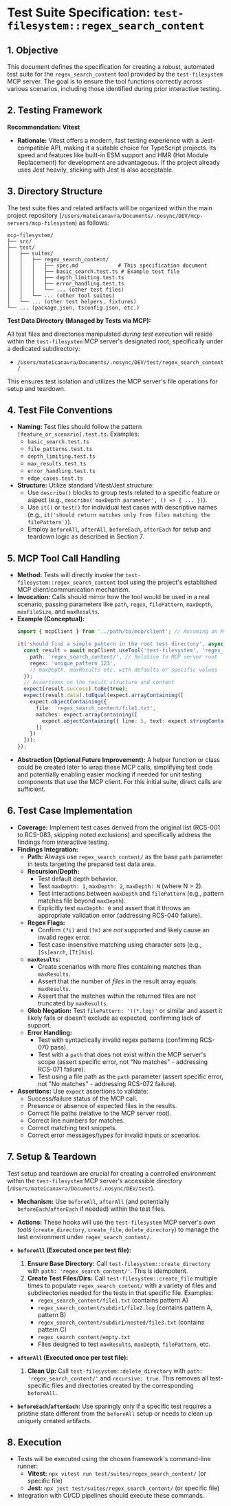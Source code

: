 # Test Suite Specification: `test-filesystem::regex_search_content`

## 1. Objective

This document defines the specification for creating a robust, automated test suite for the `regex_search_content` tool provided by the `test-filesystem` MCP server. The goal is to ensure the tool functions correctly across various scenarios, including those identified during prior interactive testing.

## 2. Testing Framework

**Recommendation:** **Vitest**

*   **Rationale:** Vitest offers a modern, fast testing experience with a Jest-compatible API, making it a suitable choice for TypeScript projects. Its speed and features like built-in ESM support and HMR (Hot Module Replacement) for development are advantageous. If the project already uses Jest heavily, sticking with Jest is also acceptable.

## 3. Directory Structure

The test suite files and related artifacts will be organized within the main project repository (`/Users/mateicanavra/Documents/.nosync/DEV/mcp-servers/mcp-filesystem`) as follows:

```
mcp-filesystem/
├── src/
├── test/
│   ├── suites/
│   │   ├── regex_search_content/
│   │   │   ├── spec.md             # This specification document
│   │   │   ├── basic_search.test.ts # Example test file
│   │   │   ├── depth_limiting.test.ts
│   │   │   ├── error_handling.test.ts
│   │   │   └── ... (other test files)
│   │   └── ... (other tool suites)
│   └── ... (other test helpers, fixtures)
└── ... (package.json, tsconfig.json, etc.)
```

**Test Data Directory (Managed by Tests via MCP):**

All test files and directories manipulated *during test execution* will reside within the `test-filesystem` MCP server's designated root, specifically under a dedicated subdirectory:

*   `/Users/mateicanavra/Documents/.nosync/DEV/test/regex_search_content/`

This ensures test isolation and utilizes the MCP server's file operations for setup and teardown.

## 4. Test File Conventions

*   **Naming:** Test files should follow the pattern `[feature_or_scenario].test.ts`. Examples:
    *   `basic_search.test.ts`
    *   `file_patterns.test.ts`
    *   `depth_limiting.test.ts`
    *   `max_results.test.ts`
    *   `error_handling.test.ts`
    *   `edge_cases.test.ts`
*   **Structure:** Utilize standard Vitest/Jest structure:
    *   Use `describe()` blocks to group tests related to a specific feature or aspect (e.g., `describe('maxDepth parameter', () => { ... })`).
    *   Use `it()` or `test()` for individual test cases with descriptive names (e.g., `it('should return matches only from files matching the filePattern')`).
    *   Employ `beforeAll`, `afterAll`, `beforeEach`, `afterEach` for setup and teardown logic as described in Section 7.

## 5. MCP Tool Call Handling

*   **Method:** Tests will directly invoke the `test-filesystem::regex_search_content` tool using the project's established MCP client/communication mechanism.
*   **Invocation:** Calls should mirror how the tool would be used in a real scenario, passing parameters like `path`, `regex`, `filePattern`, `maxDepth`, `maxFileSize`, and `maxResults`.
*   **Example (Conceptual):**
    ```typescript
    import { mcpClient } from '../path/to/mcp/client'; // Assuming an MCP client instance

    it('should find a simple pattern in the root test directory', async () => {
      const result = await mcpClient.useTool('test-filesystem', 'regex_search_content', {
        path: 'regex_search_content/', // Relative to MCP server root
        regex: 'unique_pattern_123',
        // maxDepth, maxResults etc. with defaults or specific values
      });
      // Assertions on the result structure and content
      expect(result.success).toBe(true);
      expect(result.data).toEqual(expect.arrayContaining([
        expect.objectContaining({
          file: 'regex_search_content/file1.txt',
          matches: expect.arrayContaining([
            expect.objectContaining({ line: 5, text: expect.stringContaining('unique_pattern_123') })
          ])
        })
      ]));
    });
    ```
*   **Abstraction (Optional Future Improvement):** A helper function or class could be created later to wrap these MCP calls, simplifying test code and potentially enabling easier mocking if needed for unit testing components that *use* the MCP client. For this initial suite, direct calls are sufficient.

## 6. Test Case Implementation

*   **Coverage:** Implement test cases derived from the original list (RCS-001 to RCS-083, skipping noted exclusions) and specifically address the findings from interactive testing.
*   **Findings Integration:**
    *   **Path:** Always use `regex_search_content/` as the base `path` parameter in tests targeting the prepared test data area.
    *   **Recursion/Depth:**
        *   Test default depth behavior.
        *   Test `maxDepth: 1`, `maxDepth: 2`, `maxDepth: N` (where N > 2).
        *   Test interactions between `maxDepth` and `filePattern` (e.g., pattern matches file beyond `maxDepth`).
        *   Explicitly test `maxDepth: 0` and assert that it throws an appropriate validation error (addressing RCS-040 failure).
    *   **Regex Flags:**
        *   Confirm `(?i)` and `(?m)` are *not* supported and likely cause an invalid regex error.
        *   Test case-insensitive matching using character sets (e.g., `[Ss]earch`, `[Tt]his`).
    *   **`maxResults`:**
        *   Create scenarios with more files containing matches than `maxResults`.
        *   Assert that the number of *files* in the result array equals `maxResults`.
        *   Assert that the matches *within* the returned files are not truncated by `maxResults`.
    *   **Glob Negation:** Test `filePattern: '!(*.log)'` or similar and assert it likely fails or doesn't exclude as expected, confirming lack of support.
    *   **Error Handling:**
        *   Test with syntactically invalid regex patterns (confirming RCS-070 pass).
        *   Test with a `path` that does not exist within the MCP server's scope (assert specific error, not "No matches" - addressing RCS-071 failure).
        *   Test using a file path as the `path` parameter (assert specific error, not "No matches" - addressing RCS-072 failure).
*   **Assertions:** Use `expect` assertions to validate:
    *   Success/failure status of the MCP call.
    *   Presence or absence of expected files in the results.
    *   Correct file paths (relative to the MCP server root).
    *   Correct line numbers for matches.
    *   Correct matching text snippets.
    *   Correct error messages/types for invalid inputs or scenarios.

## 7. Setup & Teardown

Test setup and teardown are crucial for creating a controlled environment within the `test-filesystem` MCP server's accessible directory (`/Users/mateicanavra/Documents/.nosync/DEV/test`).

*   **Mechanism:** Use `beforeAll`, `afterAll` (and potentially `beforeEach`/`afterEach` if needed) within the test files.
*   **Actions:** These hooks will use the `test-filesystem` MCP server's *own tools* (`create_directory`, `create_file`, `delete_directory`) to manage the test environment under `regex_search_content/`.

*   **`beforeAll` (Executed once per test file):**
    1.  **Ensure Base Directory:** Call `test-filesystem::create_directory` with `path: 'regex_search_content/'`. This is idempotent.
    2.  **Create Test Files/Dirs:** Call `test-filesystem::create_file` multiple times to populate `regex_search_content/` with a variety of files and subdirectories needed for the tests in that specific file. Examples:
        *   `regex_search_content/file1.txt` (contains pattern A)
        *   `regex_search_content/subdir1/file2.log` (contains pattern A, pattern B)
        *   `regex_search_content/subdir1/nested/file3.txt` (contains pattern C)
        *   `regex_search_content/empty.txt`
        *   Files designed to test `maxResults`, `maxDepth`, `filePattern`, etc.
*   **`afterAll` (Executed once per test file):**
    1.  **Clean Up:** Call `test-filesystem::delete_directory` with `path: 'regex_search_content/'` and `recursive: true`. This removes all test-specific files and directories created by the corresponding `beforeAll`.
*   **`beforeEach`/`afterEach`:** Use sparingly only if a specific test requires a pristine state different from the `beforeAll` setup or needs to clean up uniquely created artifacts.

## 8. Execution

*   Tests will be executed using the chosen framework's command-line runner:
    *   **Vitest:** `npx vitest run test/suites/regex_search_content/` (or specific file)
    *   **Jest:** `npx jest test/suites/regex_search_content/` (or specific file)
*   Integration with CI/CD pipelines should execute these commands.